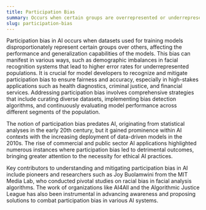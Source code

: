 ```yaml
---
title: Participation Bias  
summary: Occurs when certain groups are overrepresented or underrepresented in the dataset used for training AI models, leading to skewed outcomes and inaccurate predictions.
slug: participation-bias
---  
```


Participation bias in AI occurs when datasets used for training models disproportionately represent certain groups over others, affecting the performance and generalization capabilities of the models. This bias can manifest in various ways, such as demographic imbalances in facial recognition systems that lead to higher error rates for underrepresented populations. It is crucial for model developers to recognize and mitigate participation bias to ensure fairness and accuracy, especially in high-stakes applications such as health diagnostics, criminal justice, and financial services. Addressing participation bias involves comprehensive strategies that include curating diverse datasets, implementing bias detection algorithms, and continuously evaluating model performance across different segments of the population.

The notion of participation bias predates AI, originating from statistical analyses in the early 20th century, but it gained prominence within AI contexts with the increasing deployment of data-driven models in the 2010s. The rise of commercial and public sector AI applications highlighted numerous instances where participation bias led to detrimental outcomes, bringing greater attention to the necessity for ethical AI practices.

Key contributors to understanding and mitigating participation bias in AI include pioneers and researchers such as Joy Buolamwini from the MIT Media Lab, who conducted pivotal studies on racial bias in facial analysis algorithms. The work of organizations like AI4All and the Algorithmic Justice League has also been instrumental in advancing awareness and proposing solutions to combat participation bias in various AI systems.